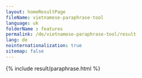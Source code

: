 ```yaml
---
layout: homeResultPage
fileName: vietnamese-paraphrase-tool
language: uk
folderName : features
permalink: /de/vietnamese-paraphrase-tool/result
lang: de
nointernationalization: true
sitemap: false
---
```

{% include result/paraphrase.html %}

<script src="/js/result/paraprashing.js" data-foldername="{{page.folderName}}" data-lang="{{page.lang}}"></script>